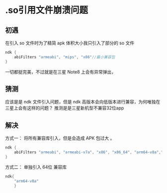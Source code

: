 # .so引用文件崩溃问题

## 初遇

在引入 so 文件时为了精简 apk 体积大小我只引入了部分的 so 文件

```java
ndk {
    abiFilters "armeabi", "mips", "x86"//最小兼容包
}
```

一切都挺完美，不过就是在三星 Note8 上会有异常弹出，

## 猜测

应该是是 ndk 文件引入问题，但是 ndk 高版本会向低版本进行兼容，为何唯独在三星上会有这样的问题？
推测是是三星新机型不兼容32位app

## 解决

方式一：
将所有兼容库引入，但是会造成 APK 包过大 。

```java
ndk {
    abiFilters "armeabi", "armeabi-v7a", "x86", "x86_64", "arm64-v8a","mips","mips64"//最大兼容包
}
```

方式二：
单独引入 64位 兼容库

```java
ndk{
	"arm64-v8a"
	}
```

